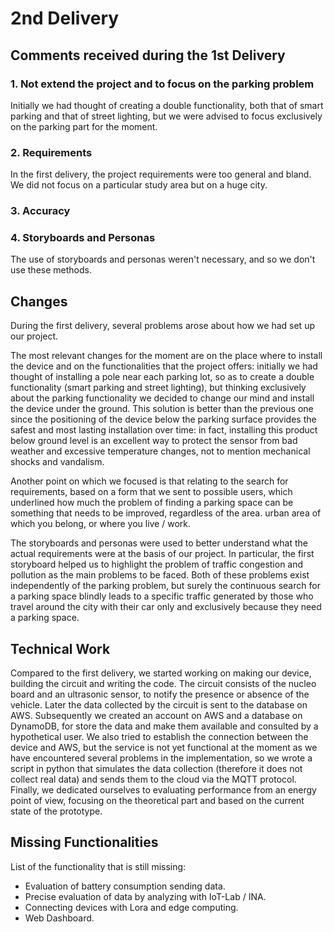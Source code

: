 # 2nd Delivery
## Comments received during the 1st Delivery
### 1. Not extend the project and to focus on the parking problem
  Initially we had thought of creating a double functionality, both that of smart parking and that of street lighting, 
  but we were advised to focus exclusively on the parking part for the moment.
### 2. Requirements
  In the first delivery, the project requirements were too general and bland. We did not focus on a particular study area but on a huge city.
### 3. Accuracy
### 4. Storyboards and Personas
  The use of storyboards and personas weren't necessary, and so we don't use these methods.
## Changes
  During the first delivery, several problems arose about how we had set up our project.

  The most relevant changes for the moment are on the place where to install the device and on the functionalities that 
  the project offers: initially we had thought of installing a pole near each parking lot, 
  so as to create a double functionality (smart parking and street lighting), 
  but thinking exclusively about the parking functionality we decided to change our mind and install the device under the ground. 
  This solution is better than the previous one since the positioning of the device below the parking surface provides the safest and 
  most lasting installation over time: in fact, installing this product below ground level is an excellent way to protect the sensor from bad weather and 
  excessive temperature changes, not to mention mechanical shocks and vandalism.

  Another point on which we focused is that relating to the search for requirements, 
  based on a form that we sent to possible users, which underlined how much the problem of finding a parking space can be something that needs to be improved, 
  regardless of the area. urban area of which you belong, or where you live / work.

  The storyboards and personas were used to better understand what the actual requirements were at the basis of our project. 
  In particular, the first storyboard helped us to highlight the problem of traffic congestion and pollution as the main problems to be faced. 
  Both of these problems exist independently of the parking problem, but surely the continuous search for a parking space blindly leads to 
  a specific traffic generated by those who travel around the city with their car only and exclusively because they need a parking space.
  
## Technical Work

Compared to the first delivery, we started working on making our device, building the circuit and writing the code. The circuit consists of the nucleo board and an ultrasonic sensor, to notify the presence or absence of the vehicle.
Later the data collected by the circuit is sent to the database on AWS.
Subsequently we created an account on AWS and a database on DynamoDB, for  store the data and make them available and consulted by a hypothetical user.
We also tried to establish the connection between the device and AWS, but the service is not yet functional at the moment as we have encountered several problems in the implementation, so we wrote a script in python that simulates the data collection (therefore it does not collect real data) and sends them to the cloud via the MQTT protocol.
Finally, we dedicated ourselves to evaluating performance from an energy point of view, focusing on the theoretical part and based on the current state of the prototype.

## Missing Functionalities

List of the functionality that is still missing:
- Evaluation of battery consumption sending data.
- Precise evaluation of data by analyzing with IoT-Lab / INA.
- Connecting devices with Lora and edge computing.
- Web Dashboard.


